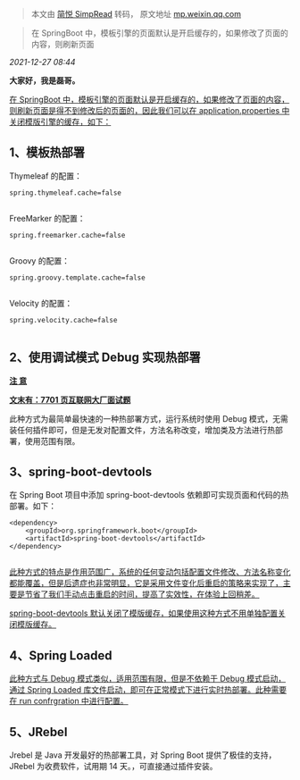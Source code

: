 > 本文由 [简悦 SimpRead](http://ksria.com/simpread/) 转码， 原文地址 [mp.weixin.qq.com](https://mp.weixin.qq.com/s/eT645choeJACFL-s1IWQkA)

> 在 SpringBoot 中，模板引擎的页面默认是开启缓存的，如果修改了页面的内容，则刷新页面

_2021-12-27 08:44_

**大家好，我是磊哥。**

[在 SpringBoot 中，模板引擎的页面默认是开启缓存的，如果修改了页面的内容，则刷新页面是得不到修改后的页面的，因此我们可以在 application.properties 中关闭模版引擎的缓存，如下：](https://mp.weixin.qq.com/s?__biz=MzI4NTM1NDgwNw==&mid=2247500365&idx=1&sn=7abfd8b30427d4ac15bb351c3dbb640c&scene=21#wechat_redirect)

1、模板热部署
-------

Thymeleaf 的配置：

```
spring.thymeleaf.cache=false


```

FreeMarker 的配置：

```
spring.freemarker.cache=false  


```

Groovy 的配置：

```
spring.groovy.template.cache=false


```

Velocity 的配置：

```
spring.velocity.cache=false


```

2、使用调试模式 Debug 实现热部署
--------------------

[**注 意**  
](https://mp.weixin.qq.com/s?__biz=MzI4NTM1NDgwNw==&mid=2247500365&idx=1&sn=7abfd8b30427d4ac15bb351c3dbb640c&scene=21#wechat_redirect)

 [**文末有：7701 页互联网大厂面试题**](https://mp.weixin.qq.com/s?__biz=MzI4NTM1NDgwNw==&mid=2247500365&idx=1&sn=7abfd8b30427d4ac15bb351c3dbb640c&scene=21#wechat_redirect) 

此种方式为最简单最快速的一种热部署方式，运行系统时使用 Debug 模式，无需装任何插件即可，但是无发对配置文件，方法名称改变，增加类及方法进行热部署，使用范围有限。

3、spring-boot-devtools
----------------------

在 Spring Boot 项目中添加 spring-boot-devtools 依赖即可实现页面和代码的热部署。如下：

```
<dependency>
    <groupId>org.springframework.boot</groupId>
    <artifactId>spring-boot-devtools</artifactId>
</dependency>


```

[此种方式的特点是作用范围广，系统的任何变动包括配置文件修改、方法名称变化都能覆盖，但是后遗症也非常明显，它是采用文件变化后重启的策略来实现了，主要是节省了我们手动点击重启的时间，提高了实效性，在体验上回稍差。](https://mp.weixin.qq.com/s?__biz=MzI4NTM1NDgwNw==&mid=2247500365&idx=1&sn=7abfd8b30427d4ac15bb351c3dbb640c&scene=21#wechat_redirect)

[spring-boot-devtools 默认关闭了模版缓存，如果使用这种方式不用单独配置关闭模版缓存。](https://mp.weixin.qq.com/s?__biz=MzI4NTM1NDgwNw==&mid=2247500365&idx=1&sn=7abfd8b30427d4ac15bb351c3dbb640c&scene=21#wechat_redirect)

4、Spring Loaded
---------------

[此种方式与 Debug 模式类似，适用范围有限，但是不依赖于 Debug 模式启动，通过 Spring Loaded 库文件启动，即可在正常模式下进行实时热部署。此种需要在 run confrgration 中进行配置。](https://mp.weixin.qq.com/s?__biz=MzI4NTM1NDgwNw==&mid=2247500365&idx=1&sn=7abfd8b30427d4ac15bb351c3dbb640c&scene=21#wechat_redirect)

5、JRebel
--------

Jrebel 是 Java 开发最好的热部署工具，对 Spring Boot 提供了极佳的支持，JRebel 为收费软件，试用期 14 天。，可直接通过插件安装。